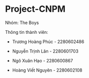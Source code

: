 # Project-CNPM

Nhóm: The Boys

Thông tin thành viên: 

+ Trương Hoàng Phúc - 2280602486

+ Nguyễn Trịnh Lân - 2280601703

+ Ngô Xuân Hạo - 2280600867

+ Hoàng Viết Nguyên - 2280602108
